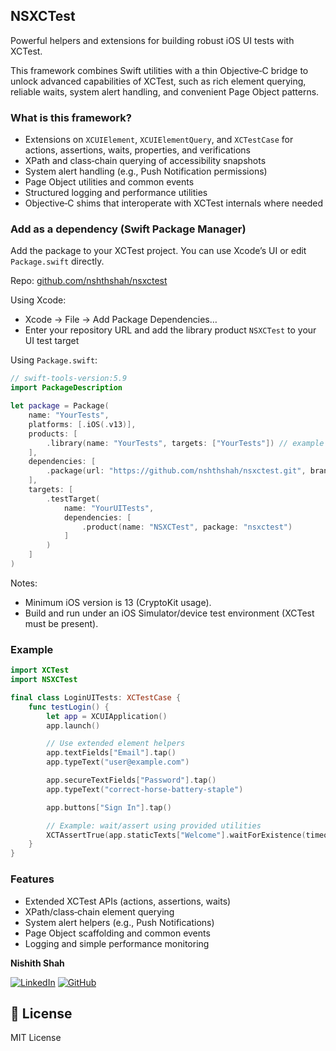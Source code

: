 ## NSXCTest

Powerful helpers and extensions for building robust iOS UI tests with XCTest.

This framework combines Swift utilities with a thin Objective‑C bridge to unlock advanced capabilities of XCTest, such as rich element querying, reliable waits, system alert handling, and convenient Page Object patterns.

### What is this framework?

- Extensions on `XCUIElement`, `XCUIElementQuery`, and `XCTestCase` for actions, assertions, waits, properties, and verifications
- XPath and class‑chain querying of accessibility snapshots
- System alert handling (e.g., Push Notification permissions)
- Page Object utilities and common events
- Structured logging and performance utilities
- Objective‑C shims that interoperate with XCTest internals where needed

### Add as a dependency (Swift Package Manager)

Add the package to your XCTest project. You can use Xcode’s UI or edit `Package.swift` directly.

Repo: [github.com/nshthshah/nsxctest](https://github.com/nshthshah/nsxctest.git)

Using Xcode:
- Xcode → File → Add Package Dependencies…
- Enter your repository URL and add the library product `NSXCTest` to your UI test target

Using `Package.swift`:

```swift
// swift-tools-version:5.9
import PackageDescription

let package = Package(
    name: "YourTests",
    platforms: [.iOS(.v13)],
    products: [
        .library(name: "YourTests", targets: ["YourTests"]) // example
    ],
    dependencies: [
        .package(url: "https://github.com/nshthshah/nsxctest.git", branch: "main")
    ],
    targets: [
        .testTarget(
            name: "YourUITests",
            dependencies: [
                .product(name: "NSXCTest", package: "nsxctest")
            ]
        )
    ]
)
```

Notes:
- Minimum iOS version is 13 (CryptoKit usage).
- Build and run under an iOS Simulator/device test environment (XCTest must be present).

### Example

```swift
import XCTest
import NSXCTest

final class LoginUITests: XCTestCase {
    func testLogin() {
        let app = XCUIApplication()
        app.launch()

        // Use extended element helpers
        app.textFields["Email"].tap()
        app.typeText("user@example.com")

        app.secureTextFields["Password"].tap()
        app.typeText("correct-horse-battery-staple")

        app.buttons["Sign In"].tap()

        // Example: wait/assert using provided utilities
        XCTAssertTrue(app.staticTexts["Welcome"].waitForExistence(timeout: 10))
    }
}
```

### Features

- Extended XCTest APIs (actions, assertions, waits)
- XPath/class‑chain element querying
- System alert helpers (e.g., Push Notifications)
- Page Object scaffolding and common events
- Logging and simple performance monitoring

**Nishith Shah**

[![LinkedIn](https://img.shields.io/badge/LinkedIn-0077B5?style=for-the-badge&logo=linkedin&logoColor=white)](https://www.linkedin.com/in/nshthshah/)
[![GitHub](https://img.shields.io/badge/GitHub-100000?style=for-the-badge&logo=github&logoColor=white)](https://github.com/nshthshah)

## 📄 License

MIT License


